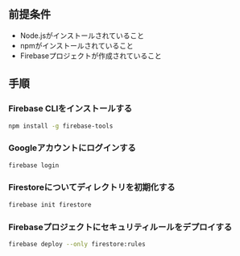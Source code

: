 ## 前提条件
- Node.jsがインストールされていること
- npmがインストールされていること
- Firebaseプロジェクトが作成されていること

## 手順
### Firebase CLIをインストールする
```bash
npm install -g firebase-tools
```

### Googleアカウントにログインする
```bash
firebase login
```

### Firestoreについてディレクトリを初期化する
```bash
firebase init firestore
```

### Firebaseプロジェクトにセキュリティルールをデプロイする
```bash
firebase deploy --only firestore:rules
```
